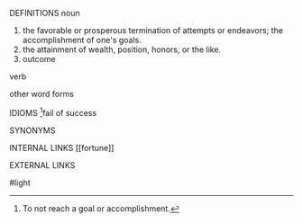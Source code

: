 DEFINITIONS
noun
1. the favorable or prosperous termination of attempts or endeavors; the accomplishment of one's goals.
2. the attainment of wealth, position, honors, or the like.
3. outcome

verb

other word forms

IDIOMS
[^1]fail of success



SYNONYMS

INTERNAL LINKS
[[fortune]]


EXTERNAL LINKS

#light

[^1]: To not reach a goal or accomplishment.
